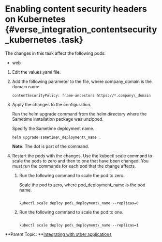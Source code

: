 # Enabling content security headers on Kubernetes {#verse_integration_contentsecurity_kubernetes .task}

The changes in this task affect the following pods:

-   web

1.  Edit the values.yaml file.

2.  Add the following parameter to the file, where company\_domain is the domain name.

    ``` {#codeblock_hk3_nnp_dwb}
    contentSecurityPolicy: frame-ancestors https://*.company\_domain
    ```

3.  Apply the changes to the configuration.

    Run the helm upgrade command from the helm directory where the Sametime installation package was unzipped.

    Specify the Sametime deployment name.

    ``` {#codeblock_pbx_jzc_d5b}
    helm upgrade sametime\_deployment\_name .
    ```

    **Note:** The dot is part of the command.

4.  Restart the pods with the changes. Use the kubectl scale command to scale the pods to zero and then to one that have been changed. You must run the commands for each pod that the change affects.

    1.  Run the following command to scale the pod to zero.

        Scale the pod to zero, where pod\_deployment\_name is the pod name.

        ``` {#codeblock_cwz_mwc_d5b}
        
        kubectl scale deploy pod\_deployment\_name --replicas=0
        
        ```

    2.  Run the following command to scale the pod to one.

        ``` {#codeblock_i2c_4wc_d5b}
        
        kubectl scale deploy pod\_deployment\_name --replicas=1
        ```


**Parent Topic: **[Integrating with other applications](verse_integration.md)

